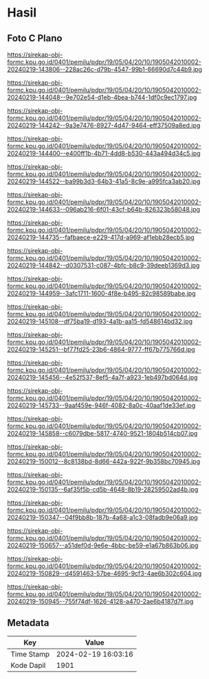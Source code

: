 # Hasil

## Foto C Plano

https://sirekap-obj-formc.kpu.go.id/0401/pemilu/pdpr/19/05/04/20/10/1905042010002-20240219-143806--228ac26c-d79b-4547-99b1-66690d7c44b9.jpg

https://sirekap-obj-formc.kpu.go.id/0401/pemilu/pdpr/19/05/04/20/10/1905042010002-20240219-144048--9e702e54-d1eb-4bea-b744-1df0c9ec1797.jpg

https://sirekap-obj-formc.kpu.go.id/0401/pemilu/pdpr/19/05/04/20/10/1905042010002-20240219-144242--9a3e7476-8927-4d47-9464-eff37509a8ed.jpg

https://sirekap-obj-formc.kpu.go.id/0401/pemilu/pdpr/19/05/04/20/10/1905042010002-20240219-144400--e400ff1b-4b71-4dd8-b530-443a494d34c5.jpg

https://sirekap-obj-formc.kpu.go.id/0401/pemilu/pdpr/19/05/04/20/10/1905042010002-20240219-144522--ba99b3d3-64b3-41a5-8c9e-a995fca3ab20.jpg

https://sirekap-obj-formc.kpu.go.id/0401/pemilu/pdpr/19/05/04/20/10/1905042010002-20240219-144633--096ab216-6f01-43cf-b64b-826323b58048.jpg

https://sirekap-obj-formc.kpu.go.id/0401/pemilu/pdpr/19/05/04/20/10/1905042010002-20240219-144735--fafbaece-e229-417d-a969-af1ebb28ecb5.jpg

https://sirekap-obj-formc.kpu.go.id/0401/pemilu/pdpr/19/05/04/20/10/1905042010002-20240219-144842--d0307531-c087-4bfc-b8c9-39deeb1369d3.jpg

https://sirekap-obj-formc.kpu.go.id/0401/pemilu/pdpr/19/05/04/20/10/1905042010002-20240219-144959--3afc1711-1600-4f8e-b495-82c98589babe.jpg

https://sirekap-obj-formc.kpu.go.id/0401/pemilu/pdpr/19/05/04/20/10/1905042010002-20240219-145108--df75ba19-d193-4a1b-aa15-fd548614bd32.jpg

https://sirekap-obj-formc.kpu.go.id/0401/pemilu/pdpr/19/05/04/20/10/1905042010002-20240219-145251--bf77fd25-23b6-4864-9777-ff67b775766d.jpg

https://sirekap-obj-formc.kpu.go.id/0401/pemilu/pdpr/19/05/04/20/10/1905042010002-20240219-145456--4e52f537-8ef5-4a7f-a923-1eb497bd064d.jpg

https://sirekap-obj-formc.kpu.go.id/0401/pemilu/pdpr/19/05/04/20/10/1905042010002-20240219-145733--9aaf459e-946f-4082-8a0c-40aaf1de33ef.jpg

https://sirekap-obj-formc.kpu.go.id/0401/pemilu/pdpr/19/05/04/20/10/1905042010002-20240219-145858--c6079dbe-5817-4740-9521-1804b514cb07.jpg

https://sirekap-obj-formc.kpu.go.id/0401/pemilu/pdpr/19/05/04/20/10/1905042010002-20240219-150012--8c8138bd-8d66-442a-922f-9b358bc70945.jpg

https://sirekap-obj-formc.kpu.go.id/0401/pemilu/pdpr/19/05/04/20/10/1905042010002-20240219-150135--6af35f5b-cd5b-4648-8b19-28259502ad4b.jpg

https://sirekap-obj-formc.kpu.go.id/0401/pemilu/pdpr/19/05/04/20/10/1905042010002-20240219-150347--04f9bb8b-187b-4a68-a1c3-08fadb9e06a9.jpg

https://sirekap-obj-formc.kpu.go.id/0401/pemilu/pdpr/19/05/04/20/10/1905042010002-20240219-150657--a51def0d-9e6e-4bbc-be59-e1a67b863b06.jpg

https://sirekap-obj-formc.kpu.go.id/0401/pemilu/pdpr/19/05/04/20/10/1905042010002-20240219-150829--d4591463-57be-4695-9cf3-4ae6b302c604.jpg

https://sirekap-obj-formc.kpu.go.id/0401/pemilu/pdpr/19/05/04/20/10/1905042010002-20240219-150945--755f74df-1626-4128-a470-2ae6b4187d7f.jpg


## Metadata

| Key        | Value               |
| ---------- | ------------------- |
| Time Stamp | 2024-02-19 16:03:16 |
| Kode Dapil | 1901                |



